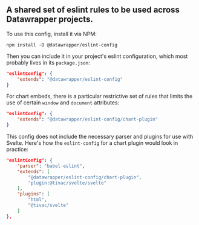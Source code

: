 ## A shared set of eslint rules to be used across Datawrapper projects.

To use this config, install it via NPM:

`npm install -D @datawrapper/eslint-config`

Then you can include it in your project's eslint configuration, which most probably lives in its `package.json`:

```json
"eslintConfig": {
    "extends": "@datawrapper/eslint-config"
}
```

For chart embeds, there is a particular restrictive set of rules that limits the use of certain `window` and `document` attributes:

```json
"eslintConfig": {
    "extends": "@datawrapper/eslint-config/chart-plugin"
}
```

This config does not include the necessary parser and plugins for use with Svelte. Here's how the `eslint-config` for a chart plugin would look in practice: 

```json
"eslintConfig": {
    "parser": "babel-eslint",
    "extends": [
        "@datawrapper/eslint-config/chart-plugin",
        "plugin:@tivac/svelte/svelte"
    ],
    "plugins": [
        "html",
        "@tivac/svelte"
    ]
},
```
